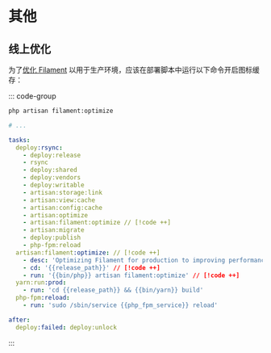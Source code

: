 # 其他

## 线上优化

为了[优化 Filament](https://filamentphp.com/docs/panels/installation#optimizing-filament-for-production) 以用于生产环境，应该在部署脚本中运行以下命令开启图标缓存：

::: code-group 

```bash [优化命令]
php artisan filament:optimize
```

```yaml [deployer/deployer - deploy.yaml]
# ...

tasks:
  deploy:rsync:
    - deploy:release
    - rsync
    - deploy:shared
    - deploy:vendors
    - deploy:writable
    - artisan:storage:link
    - artisan:view:cache
    - artisan:config:cache
    - artisan:optimize
    - artisan:filament:optimize // [!code ++]
    - artisan:migrate
    - deploy:publish
    - php-fpm:reload
  artisan:filament:optimize: // [!code ++]
    - desc: 'Optimizing Filament for production to improving performance' // [!code ++]
    - cd: '{{release_path}}' // [!code ++]
    - run: '{{bin/php}} artisan filament:optimize' // [!code ++]
  yarn:run:prod:
    - run: 'cd {{release_path}} && {{bin/yarn}} build'
  php-fpm:reload:
    - run: 'sudo /sbin/service {{php_fpm_service}} reload'

after:
  deploy:failed: deploy:unlock
```
:::

